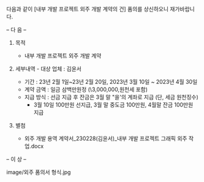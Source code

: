 
 다음과 같이 [내부 개발 프로젝트 외주 개발 계약의 건] 품의를 상신하오니 재가바랍니다.

–  다   음  –
 

1.   목적
     - 내부 개발 프로젝트 외주 개발 계약

2.   세부내역
    - 대상 업체 : 김윤서
      - 기간 : 23년 2월 1일~23년 2월 20일, 2023년 3월 10일 ~ 2023년 4월 30일 
      - 계약 금액 : 일금 삼백만원정 (\3,000,000,원천세 포함)
      - 지급 방식 : 선금 지급 후 잔금은 3월 말 "을'의 계좌로 지급 (단, 세금 원천징수)
        * 3월 10일 100만원 선지급, 3월 말 중도금 100만원, 4월말 잔금 100만원 지급
     
3.   별첨
     - 외주 개발 용역 계약서_230228(김윤서)_내부 개발 프로젝트 그래픽 외주 작업.docx

–  이   상  – 

image/외주 품의서 형식.jpg

